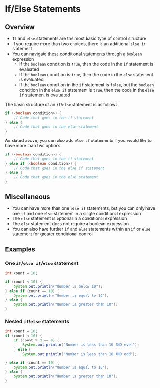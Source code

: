 # If/Else Statements

## Overview

* `If` and `else` statements are the most basic type of control structure
* If you require more than two choices, there is an additional `else if` statement
* You can navigate these conditional statements through a `boolean` expression
	* If the `boolean` condition is `true`, then the code in the `if` statement is evaluated
	* If the `boolean` condition is `true`, then the code in the `else` statement is evaluated
	* If the `boolean` condition in the `if` statement is `false`, but the `boolean` condition in the `else if` statement is `true`, then the code in the `else if` statement is evaluated

The basic structure of an `if`/`else` statement is as follows:

```java
if (<boolean condition>) {
	// Code that goes in the if statement
} else {
	// Code that goes in the else statement
}
```

As stated above, you can also add `else if` statements if you would like to have more than two options.

```java
if (<boolean condition>) {
	// Code that goes in the if statement
} else if (<boolean condition>) {
	// Code that goes in the else if statement
} else {
	// Code that goes in the else statement
}
```

## Miscellaneous

* You can have more than one `else if` statements, but you can only have one `if` and one `else` statement in a single conditional expression
* The `else` statement is optional in a conditional expression
* The `else` statement does not require a boolean expression
* You can also have further `if` and `else` statements within an `if` or `else` statement for greater conditional control 

## Examples

### One `if`/`else if`/`else` statement
```java
int count = 10;

if (count < 10) {
	System.out.println("Number is below 10");
} else if (count == 10) {
	System.out.println("Number is equal to 10");
} else {
	System.out.println("Number is greater than 10");
}
```

### Nested `if`/`else` statements

```java
int count = 10;
if (count < 10) {
	if (count % 2 == 0) {
		System.out.println("Number is less than 10 AND even");
	} else {
		System.out.println("Number is less than 10 AND odd");
	}
} else if (count == 10) {
	System.out.println("Number is equal to 10");
} else {
	System.out.println("Number is greater than 10");
}
```
